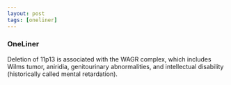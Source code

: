```yaml
---
layout: post
tags: [oneliner]
---
```



### OneLiner

Deletion of 11p13 is associated with the WAGR complex, which includes Wilms tumor, aniridia, genitourinary abnormalities, and intellectual disability (historically called mental retardation).
